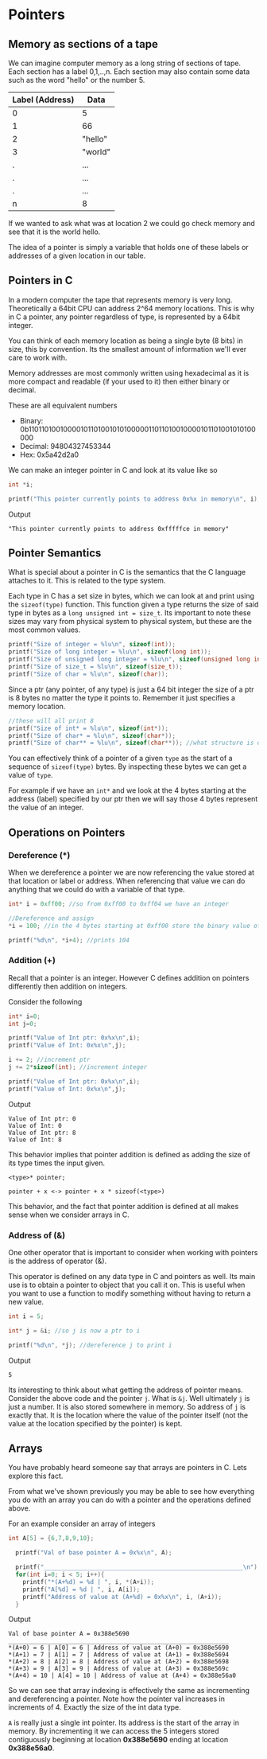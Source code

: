 # Pointers

## Memory as sections of a tape

We can imagine computer memory as a long string of sections of tape. Each section has 
a label 0,1,..,n. Each section may also
contain some data such as the word "hello"
or the number 5.

|Label (Address)| Data|
|--|--|
|0|5|
|1|66|
|2|"hello"|
|3|"world"|
|.|...|
|.|...|
|.|...|
|n|8|

If we wanted to ask what was at location 2 we could go check memory and see that it is the world hello.

The idea of a pointer is simply a variable that
holds one of these labels or addresses of a given location in our table.

## Pointers in C

In a modern computer the tape that represents memory is very long. Theoretically a 64bit CPU can address 2^64 memory locations. This is why in C a pointer, any pointer regardless of type, is represented by a 64bit integer.

You can think of each memory location as being a single byte (8 bits) in size, this by convention. Its the smallest amount of information we'll ever care to work with.

Memory addresses are most commonly written using hexadecimal as it is more compact and readable (if your used to it) then either binary or decimal.

These are all equivalent numbers
- Binary: 0b1101101001000010110100101010000011011010010000101101001010100000
- Decimal: 94804327453344
- Hex: 0x5a42d2a0

We can make an integer pointer in C and look at its value like so
```c
int *i;

printf("This pointer currently points to address 0x%x in memory\n", i);
```
Output
```
"This pointer currently points to address 0xfffffce in memory"
```

## Pointer Semantics
What is special about a pointer in C is the semantics that the C language attaches to it. This is related to the type system.

Each type in C has a set size in bytes, which we can look at and print using the `sizeof(type)` function. This function given a type returns
the size of said type in bytes as a `long unsigned int = size_t`. Its important to note these sizes may vary from physical system to physical system,
but these are the most common values.
```c
printf("Size of integer = %lu\n", sizeof(int));                             //prints 4 (4 bytes = 32 bits)
printf("Size of long integer = %lu\n", sizeof(long int));                   //prints 8
printf("Size of unsigned long integer = %lu\n", sizeof(unsigned long int)); //prints 8
printf("Size of size_t = %lu\n", sizeof(size_t));                           //prints 8
printf("Size of char = %lu\n", sizeof(char));                               //prints 1
```
Since a ptr (any pointer, of any type) is just a 64 bit integer the size of a ptr is 8 bytes no matter the type it points to. Remember it just specifies a memory location.
```c
//these will all print 8
printf("Size of int* = %lu\n", sizeof(int*));
printf("Size of char* = %lu\n", sizeof(char*));
printf("Size of char** = %lu\n", sizeof(char**)); //what structure is described by char** ?
```

You can effectively think of a pointer of a given `type` as the start of a sequence of `sizeof(type)` bytes. By inspecting these bytes we can get a value of `type`.

For example if we have an `int*` and we look at the 4 bytes starting at the address (label) specified by our ptr then we will say those 4 bytes represent the value of an integer.


## Operations on Pointers

### Dereference (*)
When we dereference a pointer we are now referencing the value stored at that location or label or address. When referencing that value we can do anything that we could do with a variable of that type.

```c
int* i = 0xff00; //so from 0xff00 to 0xff04 we have an integer

//Dereference and assign
*i = 100; //in the 4 bytes starting at 0xff00 store the binary value of 100

printf("%d\n", *i+4); //prints 104
```

### Addition (+)
Recall that a pointer is an integer. However C defines addition on pointers differently then addition on integers.

Consider the following
```c
int* i=0;
int j=0;

printf("Value of Int ptr: 0x%x\n",i);
printf("Value of Int: 0x%x\n",j);

i += 2; //increment ptr
j += 2*sizeof(int); //increment integer 

printf("Value of Int ptr: 0x%x\n",i);
printf("Value of Int: 0x%x\n",j);
```
Output
```
Value of Int ptr: 0
Value of Int: 0
Value of Int ptr: 8
Value of Int: 8
```

This behavior implies that pointer addition is defined as adding the size of its type times the input given.

```
<type>* pointer;

pointer + x <-> pointer + x * sizeof(<type>)
```

This behavior, and the fact that pointer addition is defined at all makes sense when we consider arrays in C.

### Address of (&)
One other operator that is important to consider when working with pointers is the address of operator (&).

This operator is defined on any data type in C and pointers as well. Its main use is to obtain a pointer to object that you call it on. This is useful when you want to use a function to modify something without having to return a new value.

```c
int i = 5;

int* j = &i; //so j is now a ptr to i

printf("%d\n", *j); //dereference j to print i
```
Output
```
5
```

Its interesting to think about what getting the address of pointer means. Consider the above code and the pointer `j`.
What is `&j`. Well ultimately `j` is just a number. It is also stored somewhere in memory. So address of `j` is exactly that. It is the location where the value of the pointer itself (not the value at the location specified by the pointer) is kept.


## Arrays

You have probably heard someone say that arrays are pointers in C. Lets explore this fact.

From what we've shown previously you may be able to see how everything you do with an array you can do with a pointer and
the operations defined above.

For an example consider an array of integers
```c
int A[5] = {6,7,8,9,10};

  printf("Val of base pointer A = 0x%x\n", A);

  printf("________________________________________________________\n");
  for(int i=0; i < 5; i++){
    printf("*(A+%d) = %d | ", i, *(A+i));
    printf("A[%d] = %d | ", i, A[i]);
    printf("Address of value at (A+%d) = 0x%x\n", i, (A+i));
  }
```
Output
```
Val of base pointer A = 0x388e5690
______________________________________________________________
*(A+0) = 6 | A[0] = 6 | Address of value at (A+0) = 0x388e5690
*(A+1) = 7 | A[1] = 7 | Address of value at (A+1) = 0x388e5694
*(A+2) = 8 | A[2] = 8 | Address of value at (A+2) = 0x388e5698
*(A+3) = 9 | A[3] = 9 | Address of value at (A+3) = 0x388e569c
*(A+4) = 10 | A[4] = 10 | Address of value at (A+4) = 0x388e56a0

```

So we can see that array indexing is effectively the same as incrementing and dereferencing a pointer. Note how the pointer val increases in increments of 4. Exactly the size of the int data type.

`A` is really just a single int pointer. Its address is the start of the array in memory. By incrementing it we can access the 5 integers stored contiguously beginning at location **0x388e5690** ending at location **0x388e56a0**.




